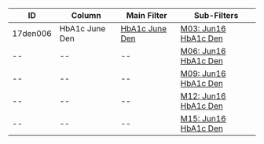 ID | Column | Main Filter | Sub-Filters | 
-- | ------ | -------| -----------|
17den006| HbA1c June Den | [HbA1c June Den](https://github.com/Edward-Yao31/Salud-Y-Vida-Report/blob/master/main-filters/den/HbA1c%20June%20Den) | [M03: Jun16 HbA1c Den](https://github.com/Edward-Yao31/Salud-Y-Vida-Report/blob/master/sub-filters/den/M03:%20Jun16%20HbA1c%20Den)
-- | --| --|[M06: Jun16 HbA1c Den](https://github.com/Edward-Yao31/Salud-Y-Vida-Report/blob/master/sub-filters/den/M06:%20Jun16%20HbA1c%20Den)|
-- | --| --|[M09: Jun16 HbA1c Den](https://github.com/Edward-Yao31/Salud-Y-Vida-Report/blob/master/sub-filters/den/M09:%20Jun16%20HbA1c%20Den)|
-- | --| --|[M12: Jun16 HbA1c Den](https://github.com/Edward-Yao31/Salud-Y-Vida-Report/blob/master/sub-filters/den/M12:%20Jun16%20HbA1c%20Den)|
-- | --| --|[M15: Jun16 HbA1c Den](https://github.com/Edward-Yao31/Salud-Y-Vida-Report/blob/master/sub-filters/den/M15:%20Jun16%20HbA1c%20Den)|
